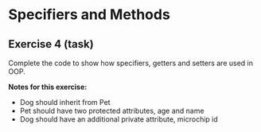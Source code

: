 # Specifiers and Methods

## Exercise 4 (task)

Complete the code to show how specifiers, getters and setters are used in OOP.

**Notes for this exercise:**

- Dog should inherit from Pet
- Pet should have two protected attributes, age and name
- Dog should have an additional private attribute, microchip id
